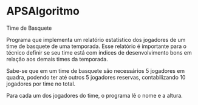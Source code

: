 # APSAlgoritmo
Time de Basquete

Programa que implementa um relatório estatístico dos jogadores de um time de basquete de uma temporada. Esse relatório é
importante para o técnico definir se seu time está com índices de desenvolvimento bons em relação aos demais times da temporada.

Sabe-se que em um time de basquete são necessários 5 jogadores em quadra, podendo ter até outros 5 jogadores reservas, contabilizando 
10 jogadores por time no total.

Para cada um dos jogadores do time, o programa lê o nome e a altura. 
